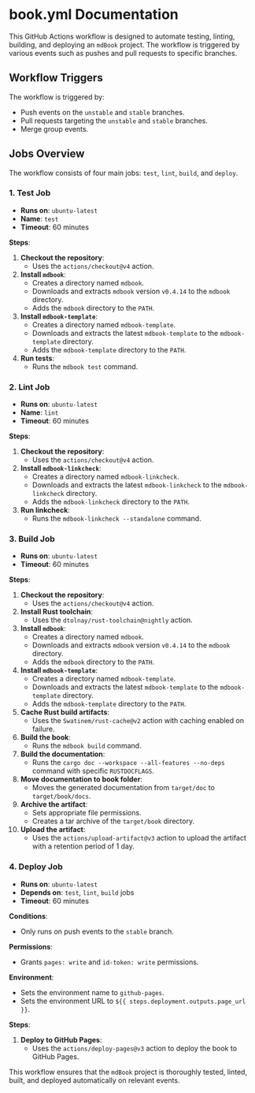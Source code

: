 # book.yml Documentation

This GitHub Actions workflow is designed to automate testing, linting, building, and deploying an `mdBook` project. The workflow is triggered by various events such as pushes and pull requests to specific branches.

## Workflow Triggers

The workflow is triggered by:

-   Push events on the `unstable` and `stable` branches.
-   Pull requests targeting the `unstable` and `stable` branches.
-   Merge group events.

## Jobs Overview

The workflow consists of four main jobs: `test`, `lint`, `build`, and `deploy`.

### 1. Test Job

-   **Runs on**: `ubuntu-latest`
-   **Name**: `test`
-   **Timeout**: 60 minutes

**Steps**:

1. **Checkout the repository**:
    - Uses the `actions/checkout@v4` action.
2. **Install `mdbook`**:
    - Creates a directory named `mdbook`.
    - Downloads and extracts `mdbook` version `v0.4.14` to the `mdbook` directory.
    - Adds the `mdbook` directory to the `PATH`.
3. **Install `mdbook-template`**:
    - Creates a directory named `mdbook-template`.
    - Downloads and extracts the latest `mdbook-template` to the `mdbook-template` directory.
    - Adds the `mdbook-template` directory to the `PATH`.
4. **Run tests**:
    - Runs the `mdbook test` command.

### 2. Lint Job

-   **Runs on**: `ubuntu-latest`
-   **Name**: `lint`
-   **Timeout**: 60 minutes

**Steps**:

1. **Checkout the repository**:
    - Uses the `actions/checkout@v4` action.
2. **Install `mdbook-linkcheck`**:
    - Creates a directory named `mdbook-linkcheck`.
    - Downloads and extracts the latest `mdbook-linkcheck` to the `mdbook-linkcheck` directory.
    - Adds the `mdbook-linkcheck` directory to the `PATH`.
3. **Run linkcheck**:
    - Runs the `mdbook-linkcheck --standalone` command.

### 3. Build Job

-   **Runs on**: `ubuntu-latest`
-   **Timeout**: 60 minutes

**Steps**:

1. **Checkout the repository**:
    - Uses the `actions/checkout@v4` action.
2. **Install Rust toolchain**:
    - Uses the `dtolnay/rust-toolchain@nightly` action.
3. **Install `mdbook`**:
    - Creates a directory named `mdbook`.
    - Downloads and extracts `mdbook` version `v0.4.14` to the `mdbook` directory.
    - Adds the `mdbook` directory to the `PATH`.
4. **Install `mdbook-template`**:
    - Creates a directory named `mdbook-template`.
    - Downloads and extracts the latest `mdbook-template` to the `mdbook-template` directory.
    - Adds the `mdbook-template` directory to the `PATH`.
5. **Cache Rust build artifacts**:
    - Uses the `Swatinem/rust-cache@v2` action with caching enabled on failure.
6. **Build the book**:
    - Runs the `mdbook build` command.
7. **Build the documentation**:
    - Runs the `cargo doc --workspace --all-features --no-deps` command with specific `RUSTDOCFLAGS`.
8. **Move documentation to book folder**:
    - Moves the generated documentation from `target/doc` to `target/book/docs`.
9. **Archive the artifact**:
    - Sets appropriate file permissions.
    - Creates a tar archive of the `target/book` directory.
10. **Upload the artifact**:
    - Uses the `actions/upload-artifact@v3` action to upload the artifact with a retention period of 1 day.

### 4. Deploy Job

-   **Runs on**: `ubuntu-latest`
-   **Depends on**: `test`, `lint`, `build` jobs
-   **Timeout**: 60 minutes

**Conditions**:

-   Only runs on push events to the `stable` branch.

**Permissions**:

-   Grants `pages: write` and `id-token: write` permissions.

**Environment**:

-   Sets the environment name to `github-pages`.
-   Sets the environment URL to `${{ steps.deployment.outputs.page_url }}`.

**Steps**:

1. **Deploy to GitHub Pages**:
    - Uses the `actions/deploy-pages@v3` action to deploy the book to GitHub Pages.

This workflow ensures that the `mdBook` project is thoroughly tested, linted, built, and deployed automatically on relevant events.
